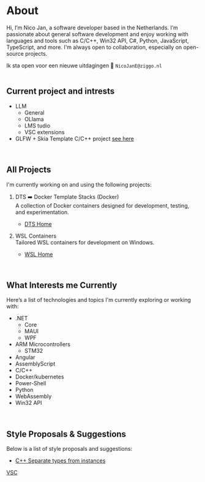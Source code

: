 # About 
Hi, I’m Nico Jan, a software developer based in the Netherlands. I’m passionate about general software development and enjoy working with languages and tools such as C/C++, Win32 API, C#, Python, JavaScript, TypeScript, and more. I'm always open to collaboration, especially on open-source projects.

Ik sta open voor een nieuwe uitdagingen
📧 `NicoJanE@ziggo.nl`
<br><br>

## Current project and intrests
- LLM
  - General
  - OLlama
  - LMS tudio
  - VSC extensions
-  GLFW + Skia Template C/C++ project [see here](https://github.com/NicoJanE/WSL-Development-Stack-GLFW-Skia-CPP-Template)

<br>

## All Projects
I'm currently working on and using the following projects:

1. DTS ➡️ Docker Template Stacks (Docker) <br>
A collection of Docker containers designed for development, testing, and experimentation.

   * [DTS Home](https://nicojane.github.io/Docker-Template-Stacks-Home/)
  
2. WSL Containers <br>
   Tailored WSL containers for development on Windows.

   * [WSL Home](https://nicojane.github.io/WSL-Template-Stacks-Home/)
     
<!--    
1. PTR ➡️ Project Template Realization<br>
  A private(for now) foR creating applications based on templates, optional with a docker container(⚪)<br>
   [Click here](https://www.google.com) <br><br> -->
   
<br>

## What Interests me Currently
Here’s a list of technologies and topics I'm currently exploring or working with:
- .NET
  - Core
  - MAUI
  - WPF
- ARM Microcontrollers
  - STM32
- Angular
- AssemblyScript
- C/C++
- Docker/kubernetes
- Power-Shell
- Python
- WebAssembly
- Win32 API

<br>

## Style Proposals & Suggestions

Below is a list of style proposals and suggestions:

- [C++ Separate types from instances](https://nicojane.github.io/WSL-Development-Stack-GLFW-Skia-CPP-Template/Howtos/CPPStyle-type-name-separation)

[VSC](https://gist.github.com/NicoJanE/bd7a66e22b5fec1e29c01880c5511326)
<!--- 
- 📫 How to reach me at Nico2993ee@live.nl

-  <a href="https://gist.github.com/NicoJanE/c4433a9836ff5da1a8900e27f8614546">Something</a>  
-->

<!---
NicoJanE/NicoJanE is a ✨ special ✨ repository because its `README.md` (this file) appears on your GitHub profile.
You can click the Preview link to take a look at your changes.
--->



<!--
<sub>Legend</sub>
<table>
    <thead>                
        <tr>  <th>Planned public</th><th>⚪</th>  </tr>
        <tr>  <th>private</th><th>🔴</th>  </tr>        
        <tr>  <th>public</th> <th>🟢</th>  </tr>
    </thead>    
</table><br><br>
-->
